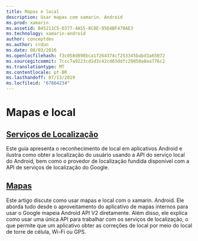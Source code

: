 ```yaml
---
title: Mapas e local
description: Usar mapas com xamarin. Android
ms.prod: xamarin
ms.assetid: B45211C5-D377-4A55-8C8E-95D4BF470AE3
ms.technology: xamarin-android
author: conceptdev
ms.author: crdun
ms.date: 08/03/2016
ms.openlocfilehash: f3c058d898bca17264374cf253345babd3a65072
ms.sourcegitcommit: 7ccc7a9223cd1d3c42cd03ddfc28050a8ea776c2
ms.translationtype: MT
ms.contentlocale: pt-BR
ms.lasthandoff: 07/13/2019
ms.locfileid: "67864234"
---
```

# <a name="maps-and-location"></a>Mapas e local


## <a name="location-servicesandroidplatformmaps-and-locationlocationmd"></a>[Serviços de Localização](~/android/platform/maps-and-location/location.md)

Este guia apresenta o reconhecimento de local em aplicativos Android e ilustra como obter a localização do usuário usando a API do serviço local do Android, bem como o provedor de localização fundida disponível com a API de serviços de localização do Google.


## <a name="mapsandroidplatformmaps-and-locationmapsindexmd"></a>[Mapas](~/android/platform/maps-and-location/maps/index.md)

Este artigo discute como usar mapas e local com o xamarin. Android. Ele aborda tudo desde o aproveitamento do aplicativo de mapas internos para usar o Google mapeia Android API V2 diretamente. Além disso, ele explica como usar uma única API para trabalhar com os serviços de localização, o que permite que um aplicativo obter as correções de local por meio do local de torre de célula, Wi-Fi ou GPS.

